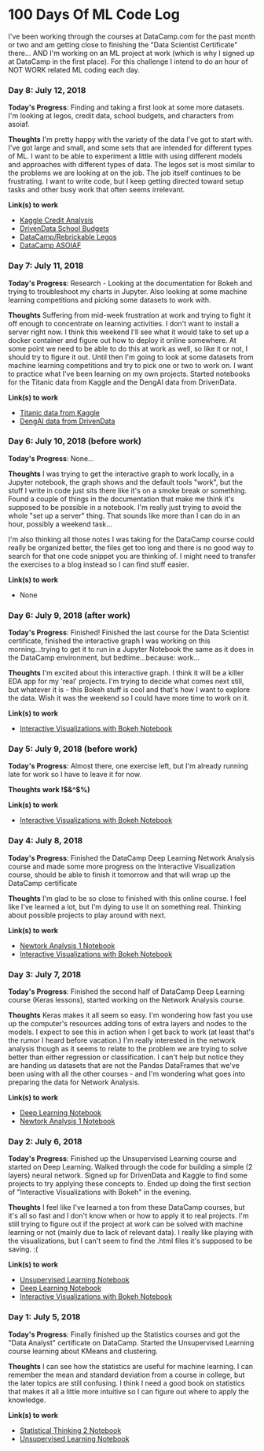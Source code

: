 # 100 Days Of ML Code Log
I've been working through the courses at DataCamp.com for the past month or two and am getting close to finishing the "Data Scientist Certificate" there... AND I'm working on an ML project at work (which is why I signed up at DataCamp in the first place). For this challenge I intend to do an hour of NOT WORK related ML coding each day.

### Day 8: July 12, 2018
**Today's Progress**: Finding and taking a first look at some more datasets. I'm looking at legos, credit data, school budgets, and characters from asoiaf.

**Thoughts**
I'm pretty happy with the variety of the data I've got to start with. I've got large and small, and some sets that are intended for different types of ML. I want to be able to experiment a little with using different models and approaches with different types of data. The legos set is most similar to the problems we are looking at on the job. The job itself continues to be frustrating. I want to write code, but I keep getting directed toward setup tasks and other busy work that often seems irrelevant.

**Link(s) to work**
* [Kaggle Credit Analysis](https://www.kaggle.com/c/home-credit-default-risk)
* [DrivenData School Budgets](https://www.drivendata.org/competitions/46/box-plots-for-education-reboot/data/)
* [DataCamp/Rebrickable Legos](https://rebrickable.com/downloads/)
* [DataCamp ASOIAF](https://www.datacamp.com/projects/10)

### Day 7: July 11, 2018
**Today's Progress**: Research - Looking at the documentation for Bokeh and trying to troubleshoot my charts in Jupyter. Also looking at some machine learning competitions and picking some datasets to work with.

**Thoughts**
Suffering from mid-week frustration at work and trying to fight it off enough to concentrate on learning activities. I don't want to install a server right now. I think this weekend I'll see what it would take to set up a docker container and figure out how to deploy it online somewhere. At some point we need to be able to do this at work as well, so like it or not, I should try to figure it out. Until then I'm going to look at some datasets from machine learning competitions and try to pick one or two to work on. I want to practice what I've been learning on my own projects. Started notebooks for the Titanic data from Kaggle and the DengAI data from DrivenData.

**Link(s) to work**
* [Titanic data from Kaggle](https://www.kaggle.com/c/titanic/data)
* [DengAI data from DrivenData](https://www.drivendata.org/competitions/44/dengai-predicting-disease-spread/)

### Day 6: July 10, 2018 (before work)
**Today's Progress**: None...  

**Thoughts**
I was trying to get the interactive graph to work locally, in a Jupyter notebook, the graph shows and the default tools "work", but the stuff I write in code just sits there like it's on a smoke break or something. Found a couple of things in the documentation that make me think it's supposed to be possible in a notebook. I'm really just trying to avoid the whole "set up a server" thing. That sounds like more than I can do in an hour, possibly a weekend task...

I'm also thinking all those notes I was taking for the DataCamp course could really be organized better, the files get too long and there is no good way to search for that one code snippet you are thinking of. I might need to transfer the exercises to a blog instead so I can find stuff easier.

**Link(s) to work**
* None

### Day 6: July 9, 2018 (after work)
**Today's Progress**: Finished! Finished the last course for the Data Scientist certificate, finished the interactive graph I was working on this morning...trying to get it to run in a Jupyter Notebook the same as it does in the DataCamp environment, but bedtime...because: work...

**Thoughts**
I'm excited about this interactive graph. I think it will be a killer EDA app for my 'real' projects. I'm trying to decide what comes next still, but whatever it is - this Bokeh stuff is cool and that's how I want to explore the data. Wish it was the weekend so I could have more time to work on it.

**Link(s) to work**
* [Interactive Visualizations with Bokeh Notebook](https://datacamp-karenfreemansmith.notebooks.azure.com/nb/notebooks/DC14_InteractiveDataVisualizationBokeh.ipynb)

### Day 5: July 9, 2018 (before work)
**Today's Progress**: Almost there, one exercise left, but I'm already running late for work so I have to leave it for now.

**Thoughts**
__work !$&^$%)__

**Link(s) to work**
* [Interactive Visualizations with Bokeh Notebook](https://datacamp-karenfreemansmith.notebooks.azure.com/nb/notebooks/DC14_InteractiveDataVisualizationBokeh.ipynb)

### Day 4: July 8, 2018
**Today's Progress**: Finished the DataCamp Deep Learning Network Analysis course and made some more progress on the Interactive Visualization course, should be able to finish it tomorrow and that will wrap up the DataCamp certificate

**Thoughts**
I'm glad to be so close to finished with this online course. I feel like I've learned a lot, but I'm dying to use it on something real. Thinking about possible projects to play around with next.

**Link(s) to work**
* [Newtork Analysis 1 Notebook](https://datacamp-karenfreemansmith.notebooks.azure.com/nb/notebooks/DC22_NetworkAnalysisPython1.ipynb)
* [Interactive Visualizations with Bokeh Notebook](https://datacamp-karenfreemansmith.notebooks.azure.com/nb/notebooks/DC14_InteractiveDataVisualizationBokeh.ipynb)

### Day 3: July 7, 2018
**Today's Progress**: Finished the second half of DataCamp Deep Learning course (Keras lessons), started working on the Network Analysis course.

**Thoughts** Keras makes it all seem so easy. I'm wondering how fast you use up the computer's resources adding tons of extra layers and nodes to the models. I expect to see this in action when I get back to work (at least that's the rumor I heard before vacation.) I'm really interested in the network analysis though as it seems to relate to the problem we are trying to solve better than either regression or classification. I can't help but notice they are handing us datasets that are not the Pandas DataFrames that we've been using with all the other courses - and I'm wondering what goes into preparing the data for Network Analysis.

**Link(s) to work**
* [Deep Learning Notebook](https://datacamp-karenfreemansmith.notebooks.azure.com/nb/notebooks/DC21_DeepLearningPython.ipynb)
* [Newtork Analysis 1 Notebook](https://datacamp-karenfreemansmith.notebooks.azure.com/nb/notebooks/DC22_NetworkAnalysisPython1.ipynb)

### Day 2: July 6, 2018
**Today's Progress**: Finished up the Unsupervised Learning course and started on Deep Learning. Walked through the code for building a simple (2 layers) neural network. Signed up for DrivenData and Kaggle to find some projects to try applying these concepts to. Ended up doing the first section of "Interactive Visualizations with Bokeh" in the evening.

**Thoughts** I feel like I've learned a ton from these DataCamp courses, but it's all so fast and I don't know when or how to apply it to real projects. I'm still trying to figure out if the project at work can be solved with machine learning or not (mainly due to lack of relevant data). I really like playing with the visualizations, but I can't seem to find the .html files it's supposed to be saving. :(

**Link(s) to work**
* [Unsupervised Learning Notebook](https://datacamp-karenfreemansmith.notebooks.azure.com/nb/notebooks/DC20_UnsupervisedLearningPython.ipynb)
* [Deep Learning Notebook](https://datacamp-karenfreemansmith.notebooks.azure.com/nb/notebooks/DC21_DeepLearningPython.ipynb)
* [Interactive Visualizations with Bokeh Notebook](https://datacamp-karenfreemansmith.notebooks.azure.com/nb/notebooks/DC14_InteractiveDataVisualizationBokeh.ipynb)

### Day 1: July 5, 2018
**Today's Progress**: Finally finished up the Statistics courses and got the "Data Analyst" certificate on DataCamp. Started the Unsupervised Learning course learning about KMeans and clustering.

**Thoughts** I can see how the statistics are useful for machine learning. I can remember the mean and standard deviation from a course in college, but the later topics are still confusing. I think I need a good book on statistics that makes it all a little more intuitive so I can figure out where to apply the knowledge.

**Link(s) to work**
* [Statistical Thinking 2 Notebook](https://datacamp-karenfreemansmith.notebooks.azure.com/nb/notebooks/DC16_StatisticalThinkingPython2.ipynb)
* [Unsupervised Learning Notebook](https://datacamp-karenfreemansmith.notebooks.azure.com/nb/notebooks/DC20_UnsupervisedLearningPython.ipynb)
